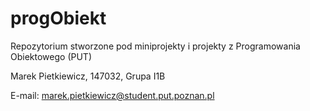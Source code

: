 # progObiekt
Repozytorium stworzone pod miniprojekty i projekty z Programowania Obiektowego (PUT)

Marek Pietkiewicz, 147032, Grupa I1B

E-mail: marek.pietkiewicz@student.put.poznan.pl
